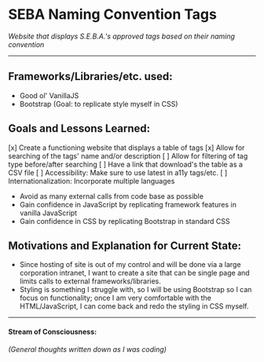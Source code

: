 # SEBA Naming Convention Tags
_Website that displays S.E.B.A.'s approved tags based on their naming convention_
--- --- --- --- --- --- --- --- --- --- --- ---
## Frameworks/Libraries/etc. used:
+ Good ol' VanillaJS
+ Bootstrap (Goal: to replicate style myself in CSS)

## Goals and Lessons Learned:
[x] Create a functioning website that displays a table of tags
[x] Allow for searching of the tags' name and/or description
[ ] Allow for filtering of tag type before/after searching
[ ] Have a link that download's the table as a CSV file
[ ] Accessibility: Make sure to use latest in a11y tags/etc.
[ ] Internationalization: Incorporate multiple languages
+ Avoid as many external calls from code base as possible
+ Gain confidence in JavaScript by replicating framework features in vanilla JavaScript
+ Gain confidence in CSS by replicating Bootstrap in standard CSS

## Motivations and Explanation for Current State:
+ Since hosting of site is out of my control and will be done via a large corporation intranet, I want to create a site that can be single page and limits calls to external frameworks/libraries.
+ Styling is something I struggle with, so I will be using Bootstrap so I can focus on functionality; once I am very comfortable with the HTML/JavaScript, I can come back and redo the styling in CSS myself.

--- --- --- --- --- --- --- --- --- --- --- ---
#### Stream of Consciousness:
_(General thoughts written down as I was coding)_

